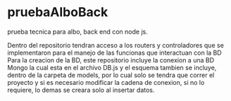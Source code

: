 # pruebaAlboBack
prueba tecnica para albo, back end con node js.

Dentro del repositorio tendran acceso a los routers y controladores que se implementaron para el manejo de las funcionas que interactuan con la BD
Para la creacion de la BD, este repositorio incluye la conexion a una BD Mongo la cual esta en el archivo DB.js y el esquema tambien se incluye, dentro de la carpeta de models,
por lo cual solo se tendra que correr el proyecto y si es necesario modificar la cadena de conexion, si no lo requiere, lo demas se creara solo al insertar datos.
